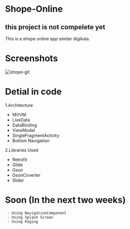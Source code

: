 # Shope-Online
## this project is not compelete yet
This is a shope online app similar digikala.
 
# Screenshots
![shope-git](https://user-images.githubusercontent.com/68108673/99881197-90d59900-2c2d-11eb-8afe-7631aa7d3186.jpg)

# Detial in code

1.Architecture
   - MVVM
   - LiveData
   - DataBinding
   - ViewModel
   - SingleFragmentActivity
   - Bottom Navigation
  
2.Libraries Used
   - Retrofit
   - Glide
   - Gson
   - GsonCoverter
   - Slider
  
  
# Soon (In the next two weeks)
     - Using NavigationComponent 
     - Using Splash Screen
     - Using Paging
  
